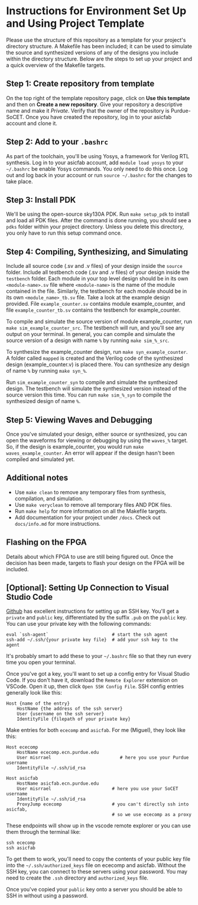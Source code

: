 # Instructions for Environment Set Up and Using Project Template

Please use the structure of this repository as a template for your project's directory structure. A Makefile has been included; it can be used to simulate the source and synthesized versions of any of the designs you include within the directory structure. Below are the steps to set up your project and a quick overview of the Makefile targets.

## Step 1: Create repository from template
On the top right of the template repository page, click on **Use this template** and then on **Create a new repository**. Give your repository a descriptive name and make it *Private*. Verify that the owner of the repository is Purdue-SoCET. Once you have created the repository, log in to your asicfab account and clone it.

## Step 2: Add to your `.bashrc`

As part of the toolchain, you'll be using Yosys, a framework for Verilog RTL synthesis. Log in to your asicfab account, add `module load yosys` to your `~/.bashrc` be enable Yosys commands. You only need to do this once. Log out and log back in your account or run `source ~/.bashrc` for the changes to take place. 

## Step 3: Install PDK

We'll be using the open-source sky130A PDK. Run `make setup_pdk` to install and load all PDK files. After the command is done running, you should see a `pdks` folder within your project directory. Unless you delete this directory, you only have to run this setup command once.

## Step 4: Compiling, Synthesizing, and Simulating

Include all source code (.sv and .v files) of your design inside the `source` folder. Include all testbench code (.sv and .v files) of your design inside the `testbench` folder. Each module in your top level design should be in its own `<module-name>.sv` file where `<module-name>` is the name of the module contained in the file. Similarly, the testbench for each module should be in its own `<module_name>_tb.sv` file. Take a look at the example design provided. File `example_counter.sv` contains module example_counter, and file `example_counter_tb.sv` contains the testbench for example_counter.

To compile and simulate the source version of module example_counter, run `make sim_example_counter_src`. The testbench will run, and you'll see any output on your terminal. In general, you can compile and simulate the source version of a design with name `%` by running `make sim_%_src`.

To synthesize the example_counter design, run `make syn_example_counter`. A folder called `mapped` is created and the Verilog code of the synthesized design (example_counter.v) is placed there. You can synthesize any design of name `%` by running `make syn_%`.

Run `sim_example_counter_syn` to compile and simulate the synthesized design. The testbench will simulate the synthesized version instead of the source version this time. You can run `make sim_%_syn` to compile the synthesized design of name `%`.

## Step 5: Viewing Waves and Debugging
Once you've simulated your design, either source or synthesized, you can open the waveforms for viewing or debugging by using the `waves_%` target. So, if the design is example_counter, you would run `make waves_example_counter`. An error will appear if the design hasn't been compiled and simulated yet.

## Additional notes
- Use `make clean` to remove any temporary files from synthesis, compilation, and simulation.
- Use `make veryclean` to remove all temporary files AND PDK files.
- Run `make help` for more information on all the Makefile targets.
- Add documentation for your project under `/docs`. Check out `docs/info.md` for more instructions.

## Flashing on the FPGA
Details about which FPGA to use are still being figured out. Once the decision has been made, targets to flash your design on the FPGA will be included.

## [Optional]: Setting Up Connection to Visual Studio Code
[Github](https://docs.github.com/en/authentication/connecting-to-github-with-ssh/generating-a-new-ssh-key-and-adding-it-to-the-ssh-agent) has excellent instructions for setting up an SSH key. You'll get a `private` and `public` key, differentiated by the suffix `.pub` on the `public` key. You can use your private key with the following commands:

```
eval `ssh-agent`                        # start the ssh agent
ssh-add ~/.ssh/{your private key file}  # add your ssh key to the agent
```

It's probably smart to add these to your `~/.bashrc` file so that they run every time you open your terminal.

Once you've got a key, you'll want to set up a config entry for Visual Studio Code. If you don't have it, download the `Remote Explorer` extension on VSCode. Open it up, then click `Open SSH Config File`. SSH config entries generally look like this:

```
Host {name of the entry}
    HostName {the address of the ssh server}
    User {username on the ssh server}
    IdentityFile {filepath of your private key}
```

Make entries for both `ececomp` and `asicfab`. For me (Miguel), they look like this:

```
Host ececomp
    HostName ececomp.ecn.purdue.edu
    User misrrael                          # here you use your Purdue username
    IdentityFile ~/.ssh/id_rsa

Host asicfab
    HostName asicfab.ecn.purdue.edu
    User misrrael                       # here you use your SoCET username
    IdentityFile ~/.ssh/id_rsa
    ProxyJump ececomp                   # you can't directly ssh into asicfab, 
                                        # so we use ececomp as a proxy 
```

These endpoints will show up in the vscode remote explorer or you can use them through the terminal like:

```
ssh ececomp
ssh asicfab
```

To get them to work, you'll need to copy the contents of your public key file into the `~/.ssh/authorized_keys` file on ececomp and asicfab. Without the SSH key, you can connect to these servers using your password. You may need to create the `.ssh` directory and `authorized_keys` file.

Once you've copied your `public` key onto a server you should be able to SSH in without using a password.
